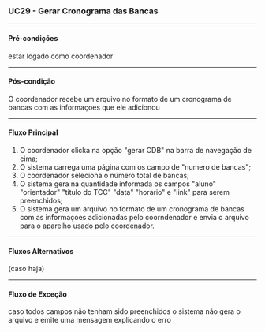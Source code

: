 ### UC29 - Gerar Cronograma das Bancas
---
#### Pré-condições
estar logado como coordenador

---
#### Pós-condição
O coordenador recebe um arquivo no formato de um cronograma de bancas com as informaçoes que ele adicionou

---
#### Fluxo Principal
1. O coordenador clicka na opção "gerar CDB" na barra de navegação de cima;
2. O sistema carrega uma página com os campo de "numero de bancas";
3. O coordenador seleciona o número total de bancas;
4. O sistema gera na quantidade informada os campos "aluno" "orientador" "titulo do TCC" "data" "horario" e "link" para serem preenchidos;
5. O sistema gera um arquivo no formato de um cronograma de bancas com as informaçoes adicionadas pelo coorndenador e envia o arquivo para o aparelho usado pelo coordenador.
---
#### Fluxos Alternativos
(caso haja)

---
#### Fluxo de Exceção
caso todos campos não tenham sido preenchidos o sistema não gera o arquivo e emite uma mensagem explicando o erro
